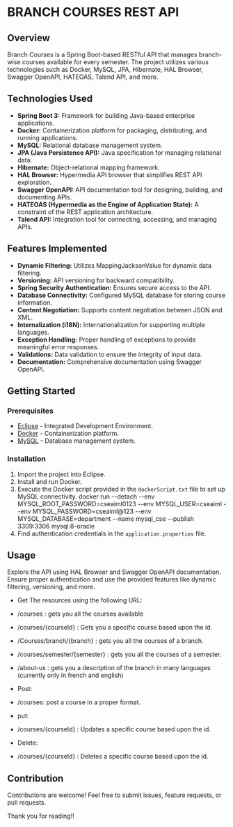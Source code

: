 # BRANCH COURSES REST API

## Overview

Branch Courses is a Spring Boot-based RESTful API that manages branch-wise courses available for every semester. The project utilizes various technologies such as Docker, MySQL, JPA, Hibernate, HAL Browser, Swagger OpenAPI, HATEOAS, Talend API, and more.

## Technologies Used

- **Spring Boot 3:** Framework for building Java-based enterprise applications.
- **Docker:** Containerization platform for packaging, distributing, and running applications.
- **MySQL:** Relational database management system.
- **JPA (Java Persistence API):** Java specification for managing relational data.
- **Hibernate:** Object-relational mapping framework.
- **HAL Browser:** Hypermedia API browser that simplifies REST API exploration.
- **Swagger OpenAPI:** API documentation tool for designing, building, and documenting APIs.
- **HATEOAS (Hypermedia as the Engine of Application State):** A constraint of the REST application architecture.
- **Talend API:** Integration tool for connecting, accessing, and managing APIs.

## Features Implemented

- **Dynamic Filtering:** Utilizes MappingJacksonValue for dynamic data filtering.
- **Versioning:** API versioning for backward compatibility.
- **Spring Security Authentication:** Ensures secure access to the API.
- **Database Connectivity:** Configured MySQL database for storing course information.
- **Content Negotiation:** Supports content negotiation between JSON and XML.
- **Internalization (i18N):** Internationalization for supporting multiple languages.
- **Exception Handling:** Proper handling of exceptions to provide meaningful error responses.
- **Validations:** Data validation to ensure the integrity of input data.
- **Documentation:** Comprehensive documentation using Swagger OpenAPI.

## Getting Started

### Prerequisites

- [Eclipse](https://www.eclipse.org/downloads/) - Integrated Development Environment.
- [Docker](https://www.docker.com/get-started) - Containerization platform.
- [MySQL](https://dev.mysql.com/downloads/) - Database management system.

### Installation

1. Import the project into Eclipse.
2. Install and run Docker.
3. Execute the Docker script provided in the `dockerScript.txt` file to set up MySQL connectivity.
  docker run --detach --env MYSQL_ROOT_PASSWORD=cseaiml0123 --env MYSQL_USER=cseaiml --env MYSQL_PASSWORD=cseaiml@123 --env MYSQL_DATABASE=department --name mysql_cse --publish 3309:3306 mysql:8-oracle
4. Find authentication credentials in the `application.properties` file.

## Usage

Explore the API using HAL Browser and Swagger OpenAPI documentation. Ensure proper authentication and use the provided features like dynamic filtering, versioning, and more.

- Get The resources using the following URL:
- /courses : gets you all the courses available
- /courses/{courseId} : Gets you a specific course based upon the id.
- /Courses/branch/{branch} : gets you all the courses of a branch.
- /courses/semester/{semester} : gets you all the courses of a semester.
- /about-us : gets you a description of the branch in many languages (currently only in french and english)

- Post:
- /courses: post a course in a proper format.

- put:
- /courses/{courseId} : Updates a specific course based upon the id.

- Delete:
- /courses/{courseId} : Deletes a specific course based upon the id.

## Contribution

Contributions are welcome! Feel free to submit issues, feature requests, or pull requests.

Thank you for reading!!
